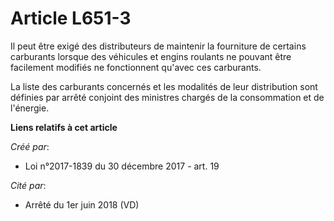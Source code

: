 # Article L651-3

Il peut être exigé des distributeurs de maintenir la fourniture de certains carburants lorsque des véhicules et engins
roulants ne pouvant être facilement modifiés ne fonctionnent qu'avec ces carburants.

La liste des carburants concernés et les modalités de leur distribution sont définies par arrêté conjoint des ministres
chargés de la consommation et de l'énergie.

**Liens relatifs à cet article**

_Créé par_:

  - Loi n°2017-1839 du 30 décembre 2017 - art. 19

_Cité par_:

  - Arrêté du 1er juin 2018 (VD)
